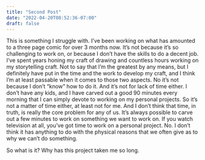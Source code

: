 ```yaml
---
title: "Second Post"
date: "2022-04-20T08:52:36-07:00"
draft: false
---
```


This is something I struggle with. I’ve been working on what has amounted to a three page comic for over 3 months now. It’s not because it’s so challenging to work on, or because I don’t have the skills to do a decent job. I’ve spent years honing my craft of drawing and countless hours working on my storytelling craft. Not to say that I’m the greatest by any means, but I definitely have put in the time and the work to develop my craft, and I think I’m at least passable when it comes to those two aspects. No it’s not because I don’t “know” how to do it. And it’s not for lack of time either. I don’t have any kids, and I have carved out a good 90 minutes every morning that I can simply devote to working on my personal projects. So it’s not a matter of time either, at least not for me. And I don’t think that time, in truth, is really the core problem for any of us. It’s always possible to carve out a few minutes to work on something we want to work on. If you watch television at all, you’ve got time to work on a personal project. No. I don’t think it has anything to do with the physical reasons that we often give as to why we can’t do something.

So what is it? Why has this project taken me so long.
